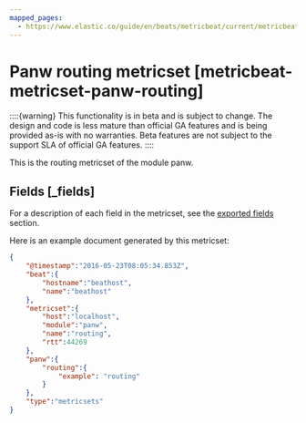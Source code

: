 ```yaml
---
mapped_pages:
  - https://www.elastic.co/guide/en/beats/metricbeat/current/metricbeat-metricset-panw-routing.html
---
```


<!-- This file is generated! See scripts/mage/docs_collector.go -->

# Panw routing metricset [metricbeat-metricset-panw-routing]

::::{warning}
This functionality is in beta and is subject to change. The design and code is less mature than official GA features and is being provided as-is with no warranties. Beta features are not subject to the support SLA of official GA features.
::::


This is the routing metricset of the module panw.

## Fields [_fields]

For a description of each field in the metricset, see the [exported fields](/reference/metricbeat/exported-fields-panw.md) section.

Here is an example document generated by this metricset:

```json
{
    "@timestamp":"2016-05-23T08:05:34.853Z",
    "beat":{
        "hostname":"beathost",
        "name":"beathost"
    },
    "metricset":{
        "host":"localhost",
        "module":"panw",
        "name":"routing",
        "rtt":44269
    },
    "panw":{
        "routing":{
            "example": "routing"
        }
    },
    "type":"metricsets"
}
```
